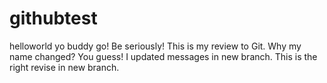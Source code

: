 # githubtest
helloworld yo buddy go!
Be seriously!
This is my review to Git.
Why my name changed? You guess!
I updated messages in new branch.
This is the right revise in new branch.